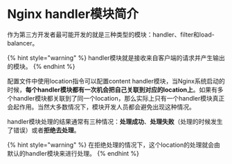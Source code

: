 # Nginx handler模块简介

作为第三方开发者最可能开发的就是三种类型的模块：handler、filter和load-balancer。

{% hint style="warning" %}
handler模块就是接收来自客户端的请求并产生输出的模块。
{% endhint %}

配置文件中使用location指令可以配置content handler模块，当Nginx系统启动的时候，**每个handler模块都有一次机会把自己关联到对应的location上**。如果有多个handler模块都关联到了同一个location，那么实际上只有一个handler模块真正会起作用。当然大多数情况下，模块开发人员都会避免出现这种情况。

handler模块处理的结果通常有三种情况：**处理成功**、**处理失败**（处理的时候发生了错误）或者**拒绝去处理**。

{% hint style="warning" %}
在拒绝处理的情况下，这个location的处理就会由默认的handler模块来进行处理。
{% endhint %}

